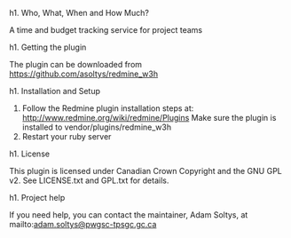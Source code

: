 h1. Who, What, When and How Much?

A time and budget tracking service for project teams

h1. Getting the plugin

The plugin can be downloaded from https://github.com/asoltys/redmine_w3h

h1. Installation and Setup

1. Follow the Redmine plugin installation steps at: http://www.redmine.org/wiki/redmine/Plugins Make sure the plugin is installed to vendor/plugins/redmine_w3h
2. Restart your ruby server

h1. License

This plugin is licensed under Canadian Crown Copyright and the GNU GPL v2.  See LICENSE.txt and GPL.txt for details.

h1. Project help

If you need help, you can contact the maintainer, Adam Soltys, at mailto:adam.soltys@pwgsc-tpsgc.gc.ca 
